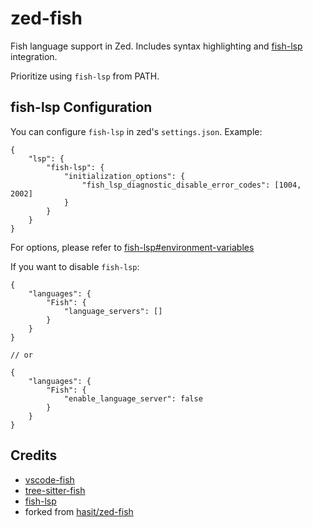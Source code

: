 # zed-fish

Fish language support in Zed. Includes syntax highlighting and [fish-lsp](https://github.com/ndonfris/fish-lsp) integration.

Prioritize using `fish-lsp` from PATH.

## fish-lsp Configuration

You can configure `fish-lsp` in zed's `settings.json`. Example:

```jsonc
{
    "lsp": {
        "fish-lsp": {
            "initialization_options": {
                "fish_lsp_diagnostic_disable_error_codes": [1004, 2002]
            }
        }
    }
}
```

For options, please refer to [fish-lsp#environment-variables](https://github.com/ndonfris/fish-lsp?tab=readme-ov-file#environment-variables)

If you want to disable `fish-lsp`:

```jsonc
{
    "languages": {
        "Fish": {
            "language_servers": []
        }
    }
}

// or

{
    "languages": {
        "Fish": {
            "enable_language_server": false
        }
    }
}
```

## Credits

- [vscode-fish](https://github.com/bmalehorn/vscode-fish)
- [tree-sitter-fish](https://github.com/ram02z/tree-sitter-fish)
- [fish-lsp](https://github.com/ndonfris/fish-lsp)
- forked from [hasit/zed-fish](https://github.com/hasit/zed-fish)
